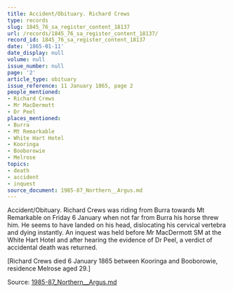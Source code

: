 ```yaml
---
title: Accident/Obituary. Richard Crews
type: records
slug: 1845_76_sa_register_content_18137
url: /records/1845_76_sa_register_content_18137/
record_id: 1845_76_sa_register_content_18137
date: '1865-01-11'
date_display: null
volume: null
issue_number: null
page: '2'
article_type: obituary
issue_reference: 11 January 1865, page 2
people_mentioned:
- Richard Crews
- Mr MacDermott
- Dr Peel
places_mentioned:
- Burra
- Mt Remarkable
- White Hart Hotel
- Kooringa
- Booborowie
- Melrose
topics:
- death
- accident
- inquest
source_document: 1985-87_Northern__Argus.md
---
```


Accident/Obituary. Richard Crews was riding from Burra towards Mt Remarkable on Friday 6 January when not far from Burra his horse threw him.  He seems to have landed on his head, dislocating his cervical vertebra and dying instantly.  An inquest was held before Mr MacDermott SM at the White Hart Hotel and after hearing the evidence of Dr Peel, a verdict of accidental death was returned.

[Richard Crews died 6 January 1865 between Kooringa and Booborowie, residence Melrose aged 29.]

Source: [1985-87_Northern__Argus.md](/downloads/markdown/1985-87_Northern__Argus.md)
